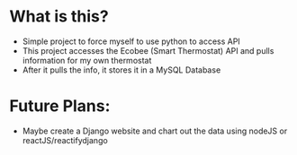 # What is this?
  - Simple project to force myself to use python to access API
  - This project accesses the Ecobee (Smart Thermostat) API and pulls information for my own thermostat
  - After it pulls the info, it stores it in a MySQL Database

# Future Plans:
  - Maybe create a Django website and chart out the data using nodeJS or reactJS/reactifydjango


